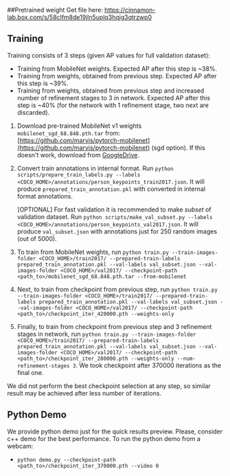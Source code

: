##Pretrained weight
Get file here: https://cinnamon-lab.box.com/s/58clfm8de19jln5uplq3hqjg3qtrzwp0
## Training

Training consists of 3 steps (given AP values for full validation dataset):
* Training from MobileNet weights. Expected AP after this step is ~38%.
* Training from weights, obtained from previous step. Expected AP after this step is ~39%.
* Training from weights, obtained from previous step and increased number of refinement stages to 3 in network. Expected AP after this step is ~40% (for the network with 1 refinement stage, two next are discarded).

1. Download pre-trained MobileNet v1 weights `mobilenet_sgd_68.848.pth.tar` from: [https://github.com/marvis/pytorch-mobilenet](https://github.com/marvis/pytorch-mobilenet) (sgd option). If this doesn't work, download from [GoogleDrive](https://drive.google.com/file/d/18Ya27IAhILvBHqV_tDp0QjDFvsNNy-hv/view?usp=sharing).

2. Convert train annotations in internal format. Run `python scripts/prepare_train_labels.py --labels <COCO_HOME>/annotations/person_keypoints_train2017.json`. It will produce `prepared_train_annotation.pkl` with converted in internal format annotations.

   [OPTIONAL] For fast validation it is recommended to make *subset* of validation dataset. Run `python scripts/make_val_subset.py --labels <COCO_HOME>/annotations/person_keypoints_val2017.json`. It will produce `val_subset.json` with annotations just for 250 random images (out of 5000).

3. To train from MobileNet weights, run `python train.py --train-images-folder <COCO_HOME>/train2017/ --prepared-train-labels prepared_train_annotation.pkl --val-labels val_subset.json --val-images-folder <COCO_HOME>/val2017/ --checkpoint-path <path_to>/mobilenet_sgd_68.848.pth.tar --from-mobilenet`

4. Next, to train from checkpoint from previous step, run `python train.py --train-images-folder <COCO_HOME>/train2017/ --prepared-train-labels prepared_train_annotation.pkl --val-labels val_subset.json --val-images-folder <COCO_HOME>/val2017/ --checkpoint-path <path_to>/checkpoint_iter_420000.pth --weights-only`

5. Finally, to train from checkpoint from previous step and 3 refinement stages in network, run `python train.py --train-images-folder <COCO_HOME>/train2017/ --prepared-train-labels prepared_train_annotation.pkl --val-labels val_subset.json --val-images-folder <COCO_HOME>/val2017/ --checkpoint-path <path_to>/checkpoint_iter_280000.pth --weights-only --num-refinement-stages 3`. We took checkpoint after 370000 iterations as the final one.

We did not perform the best checkpoint selection at any step, so similar result may be achieved after less number of iterations.

## Python Demo <a name="python-demo"/>

We provide python demo just for the quick results preview. Please, consider c++ demo for the best performance. To run the python demo from a webcam:
* `python demo.py --checkpoint-path <path_to>/checkpoint_iter_370000.pth --video 0`


